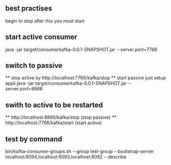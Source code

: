 ## best practises
begin to stop after this you must start
## start active consumer
java -jar target/consumerkafka-0.0.1-SNAPSHOT.jar --server.port=7766
## switch to passive
  ** stop active by http://localhost:7766/kafka/stop
  ** start passive just setup appli java -jar target/consumerkafka-0.0.1-SNAPSHOT.jar --server.port=8866
## swith to active to be restarted
  ** http://localhost:8866/kafka/stop   (stop passive)
  ** http://localhost:7766/kafka/start   (start active)

## test by command
bin/kafka-consumer-groups.sh --group test-group --bootstrap-server localhost:8094,localhost:8093,localhost:8092 --describe
